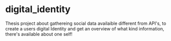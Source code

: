 # digital_identity
Thesis project about gathereing social data availaible different from API's, 
to create a users digital Identity and get an overview of what kind information, there's available about one self!
